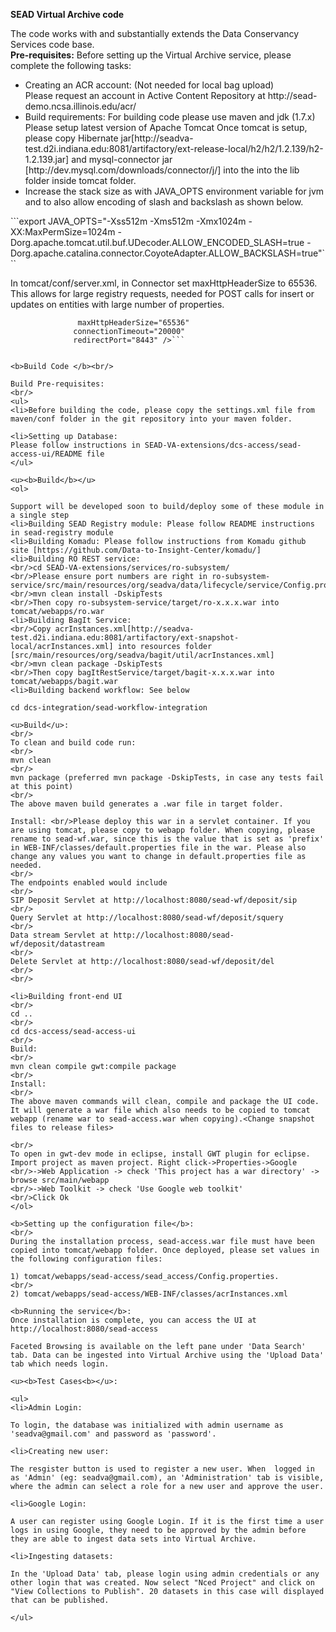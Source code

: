 <b>SEAD Virtual Archive code</b>

The code works with and substantially extends the Data Conservancy Services code base.<br/>
<b>Pre-requisites:</b>
Before setting up the Virtual Archive service, please complete the following tasks:
<ul>
<li>Creating an ACR account: (Not needed for local bag upload)
<br/>
Please request an account in Active Content Repository at http://sead-demo.ncsa.illinois.edu/acr/ 
<li>Build requirements:
For building code  please use maven and jdk (1.7.x)
Please setup latest version of Apache Tomcat
Once tomcat is setup, please copy Hibernate jar[http://seadva-test.d2i.indiana.edu:8081/artifactory/ext-release-local/h2/h2/1.2.139/h2-1.2.139.jar] and mysql-connector jar [http://dev.mysql.com/downloads/connector/j/] into the into the lib folder inside tomcat folder.
<li>Increase the stack size as with JAVA_OPTS environment variable for jvm and to also allow encoding of slash and backslash as shown below.
</ul>
```export JAVA_OPTS="-Xss512m -Xms512m -Xmx1024m -XX:MaxPermSize=1024m
-Dorg.apache.tomcat.util.buf.UDecoder.ALLOW_ENCODED_SLASH=true
-Dorg.apache.catalina.connector.CoyoteAdapter.ALLOW_BACKSLASH=true"```

In tomcat/conf/server.xml, in Connector set maxHttpHeaderSize to 65536. This allows for large registry requests, needed for POST calls for insert or updates on entities with large number of properties. 
 ```<Connector port="8080" protocol="HTTP/1.1"
                maxHttpHeaderSize="65536"
               connectionTimeout="20000"
               redirectPort="8443" />```


<b>Build Code </b><br/>

Build Pre-requisites:
<br/>
<ul>
<li>Before building the code, please copy the settings.xml file from maven/conf folder in the git repository into your maven folder.

<li>Setting up Database:
Please follow instructions in SEAD-VA-extensions/dcs-access/sead-access-ui/README file
</ul>

<u><b>Build</b></u>
<ol>

Support will be developed soon to build/deploy some of these module in a single step
<li>Building SEAD Registry module: Please follow README instructions in sead-registry module
<li>Building Komadu: Please follow instructions from Komadu github site [https://github.com/Data-to-Insight-Center/komadu/]
<li>Building RO REST service:
<br/>cd SEAD-VA-extensions/services/ro-subsystem/
<br/>Please ensure port numbers are right in ro-subsystem-service/src/main/resources/org/seadva/data/lifecycle/service/Config.properties
<br/>mvn clean install -DskipTests
<br/>Then copy ro-subsystem-service/target/ro-x.x.x.war into tomcat/webapps/ro.war
<li>Building BagIt Service:
<br/>Copy acrInstances.xml[http://seadva-test.d2i.indiana.edu:8081/artifactory/ext-snapshot-local/acrInstances.xml] into resources folder [src/main/resources/org/seadva/bagit/util/acrInstances.xml]
<br/>mvn clean package -DskipTests
<br/>Then copy bagItRestService/target/bagit-x.x.x.war into tomcat/webapps/bagit.war
<li>Building backend workflow: See below

cd dcs-integration/sead-workflow-integration

<u>Build</u>:
<br/>
To clean and build code run:
<br/>
mvn clean
<br/>
mvn package (preferred mvn package -DskipTests, in case any tests fail at this point)
<br/>
The above maven build generates a .war file in target folder.

Install: <br/>Please deploy this war in a servlet container. If you are using tomcat, please copy to webapp folder. When copying, please rename to sead-wf.war, since this is the value that is set as 'prefix' in WEB-INF/classes/default.properties file in the war. Please also change any values you want to change in default.properties file as needed. 
<br/>
The endpoints enabled would include
<br/>
SIP Deposit Servlet at http://localhost:8080/sead-wf/deposit/sip
<br/>
Query Servlet at http://localhost:8080/sead-wf/deposit/squery
<br/>
Data stream Servlet at http://localhost:8080/sead-wf/deposit/datastream
<br/>
Delete Servlet at http://localhost:8080/sead-wf/deposit/del
<br/>
<br/>

<li>Building front-end UI
<br/>
cd ..
<br/>
cd dcs-access/sead-access-ui   
<br/>
Build:
<br/>
mvn clean compile gwt:compile package
<br/>
Install:
<br/>
The above maven commands will clean, compile and package the UI code. It will generate a war file which also needs to be copied to tomcat webapp (rename war to sead-access.war when copying).<Change snapshot files to release files>

<br/>
To open in gwt-dev mode in eclipse, install GWT plugin for eclipse. Import project as maven project. Right click->Properties->Google
<br/>->Web Application -> check 'This project has a war directory' -> browse src/main/webapp
<br/>->Web Toolkit -> check 'Use Google web toolkit'
<br/>Click Ok
</ol>

<b>Setting up the configuration file</b>:
<br/>
During the installation process, sead-access.war file must have been copied into tomcat/webapp folder. Once deployed, please set values in the following configuration files:

1) tomcat/webapps/sead-access/sead_access/Config.properties.
<br/>
2) tomcat/webapps/sead-access/WEB-INF/classes/acrInstances.xml 

<b>Running the service</b>:
Once installation is complete, you can access the UI at http://localhost:8080/sead-access

Faceted Browsing is available on the left pane under 'Data Search' tab. Data can be ingested into Virtual Archive using the 'Upload Data' tab which needs login.

<u><b>Test Cases<b></u>:

<ul>
<li>Admin Login:

To login, the database was initialized with admin username as 'seadva@gmail.com' and password as 'password'.

<li>Creating new user:

The resgister button is used to register a new user. When  logged in as 'Admin' (eg: seadva@gmail.com), an 'Administration' tab is visible, where the admin can select a role for a new user and approve the user.

<li>Google Login:

A user can register using Google Login. If it is the first time a user logs in using Google, they need to be approved by the admin before they are able to ingest data sets into Virtual Archive. 

<li>Ingesting datasets:

In the 'Upload Data' tab, please login using admin credentials or any other login that was created. Now select "Nced Project" and click on "View Collections to Publish". 20 datasets in this case will displayed that can be published.

</ul>
